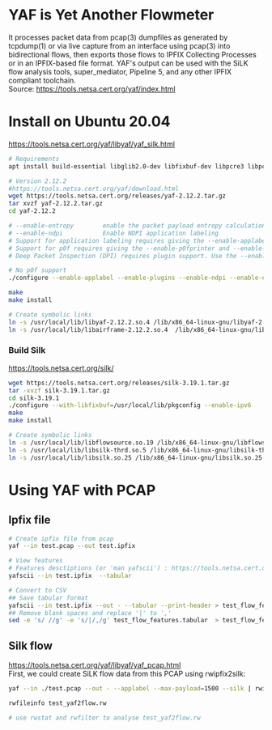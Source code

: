 # YAF is Yet Another Flowmeter
It processes packet data from pcap(3) dumpfiles as generated by tcpdump(1) or via live capture from an interface using pcap(3) into bidirectional flows, then exports those flows to IPFIX Collecting Processes or in an IPFIX-based file format. YAF's output can be used with the SiLK flow analysis tools, super_mediator, Pipeline 5, and any other IPFIX compliant toolchain.  
Source: https://tools.netsa.cert.org/yaf/index.html  

# Install on Ubuntu 20.04
https://tools.netsa.cert.org/yaf/libyaf/yaf_silk.html  

```bash
# Requirements
apt install build-essential libglib2.0-dev libfixbuf-dev libpcre3 libpcre3-dev libpcap-dev libpcap0.8 libndpi2.6 libndpi-dev libfixbuf9 libfixbuf-dev

# Version 2.12.2
#https://tools.netsa.cert.org/yaf/download.html
wget https://tools.netsa.cert.org/releases/yaf-2.12.2.tar.gz
tar xvzf yaf-2.12.2.tar.gz
cd yaf-2.12.2

# --enable-entropy        enable the packet payload entropy calculation [default=no].
# --enable-ndpi           Enable NDPI application labeling
# Support for application labeling requires giving the --enable-applabel option to ./configure.
# Support for p0f requires giving the --enable-p0fprinter and --enable-applabel options to ./configure.
# Deep Packet Inspection (DPI) requires plugin support. Use the --enable-plugins option to ./configure.

# No p0f support
./configure --enable-applabel --enable-plugins --enable-ndpi --enable-entropy

make
make install

# Create symbolic links
ln -s /usr/local/lib/libyaf-2.12.2.so.4 /lib/x86_64-linux-gnu/libyaf-2.12.2.so.4
ln -s /usr/local/lib/libairframe-2.12.2.so.4  /lib/x86_64-linux-gnu/libairframe-2.12.2.so.4
```

### Build Silk
https://tools.netsa.cert.org/silk/
```bash
wget https://tools.netsa.cert.org/releases/silk-3.19.1.tar.gz
tar -xvzf silk-3.19.1.tar.gz
cd silk-3.19.1
./configure --with-libfixbuf=/usr/local/lib/pkgconfig --enable-ipv6
make
make install

# Create symbolic links
ln -s /usr/local/lib/libflowsource.so.19 /lib/x86_64-linux-gnu/libflowsource.so.19
ln -s /usr/local/lib/libsilk-thrd.so.5 /lib/x86_64-linux-gnu/libsilk-thrd.so.5
ln -s /usr/local/lib/libsilk.so.25 /lib/x86_64-linux-gnu/libsilk.so.25
```

# Using YAF with PCAP

## Ipfix file
```bash
# Create ipfix file from pcap
yaf --in test.pcap --out test.ipfix

# View features
# Features desctiptions (or 'man yafscii') : https://tools.netsa.cert.org/yaf/yafscii.html
yafscii --in test.ipfix  --tabular

# Convert to CSV
## Save tabular format
yafscii --in test.ipfix --out - --tabular --print-header > test_flow_features.tabular
## Remove blank spaces and replace '|' to ','
sed -e 's/ //g' -e 's/|/,/g' test_flow_features.tabular  > test_flow_features.csv
```


## Silk flow  
https://tools.netsa.cert.org/yaf/libyaf/yaf_pcap.html  
First, we could create SiLK flow data from this PCAP using rwipfix2silk: 
```bash
yaf --in ./test.pcap --out - --applabel --max-payload=1500 --silk | rwipfix2silk --silk-output=./test_yaf2flow.rw --interface-values=vlan

rwfileinfo test_yaf2flow.rw

# use rwstat and rwfilter to analyse test_yaf2flow.rw
```
